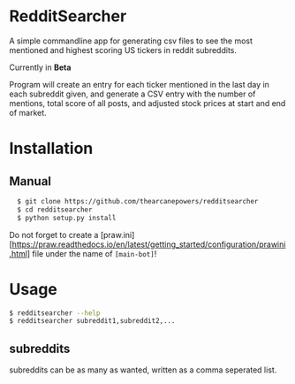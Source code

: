 # RedditSearcher
A simple commandline app for generating csv files to see the most mentioned and highest scoring US tickers in reddit subreddits.

Currently in **Beta**

Program will create an entry for each ticker mentioned in the last day in each subreddit given, and generate a CSV entry with the number of mentions, total score of all posts, and adjusted stock prices at start and end of market.

# Installation
## Manual
```bash
  $ git clone https://github.com/thearcanepowers/redditsearcher
  $ cd redditsearcher
  $ python setup.py install
```

Do not forget to create a [praw.ini][https://praw.readthedocs.io/en/latest/getting_started/configuration/prawini.html] file under the name of `[main-bot]`!

# Usage
```bash
$ redditsearcher --help
$ redditsearcher subreddit1,subreddit2,...
```
## subreddits
subreddits can be as many as wanted, written as a comma seperated list.

